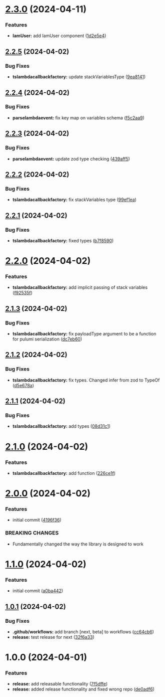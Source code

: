 # [2.3.0](https://github.com/thinairthings/air-pulumi/compare/v2.2.5...v2.3.0) (2024-04-11)


### Features

* **IamUser:** add IamUser component ([1d2e5e4](https://github.com/thinairthings/air-pulumi/commit/1d2e5e42ecfd809a296838332b055a2f51af5709))

## [2.2.5](https://github.com/thinairthings/air-pulumi/compare/v2.2.4...v2.2.5) (2024-04-02)


### Bug Fixes

* **tslambdacallbackfactory:** update stackVariablesType ([9ea8141](https://github.com/thinairthings/air-pulumi/commit/9ea8141407f0c0837b0233e516ad5a7a01216aa5))

## [2.2.4](https://github.com/thinairthings/air-pulumi/compare/v2.2.3...v2.2.4) (2024-04-02)


### Bug Fixes

* **parselambdaevent:** fix key map on variables schema ([f5c2aa9](https://github.com/thinairthings/air-pulumi/commit/f5c2aa9148cf1ab34c813ff3b7bdb9302b211914))

## [2.2.3](https://github.com/thinairthings/air-pulumi/compare/v2.2.2...v2.2.3) (2024-04-02)


### Bug Fixes

* **parselambdaevent:** update zod type checking ([439aff5](https://github.com/thinairthings/air-pulumi/commit/439aff57a0a08a3b221a456bb1e246eea9c9ed61))

## [2.2.2](https://github.com/thinairthings/air-pulumi/compare/v2.2.1...v2.2.2) (2024-04-02)


### Bug Fixes

* **tslambdacallbackfactory:** fix stackVariables type ([99ef1ea](https://github.com/thinairthings/air-pulumi/commit/99ef1ea4cca982ba917d8e67a3044c98ad120800))

## [2.2.1](https://github.com/thinairthings/air-pulumi/compare/v2.2.0...v2.2.1) (2024-04-02)


### Bug Fixes

* **tslambdacallbackfactory:** fixed types ([b7f8590](https://github.com/thinairthings/air-pulumi/commit/b7f8590e96c90f5ee0a6e26e83bfb03743981004))

# [2.2.0](https://github.com/thinairthings/air-pulumi/compare/v2.1.3...v2.2.0) (2024-04-02)


### Features

* **tslambdacallbackfactory:** add implicit passing of stack variables ([f92535f](https://github.com/thinairthings/air-pulumi/commit/f92535f8958601d731d9a10fc85c8dfa96114ac8))

## [2.1.3](https://github.com/thinairthings/air-pulumi/compare/v2.1.2...v2.1.3) (2024-04-02)


### Bug Fixes

* **tslambdacallbackfactory:** fix payloadType argument to be a function for pulumi serialization ([dc7eb60](https://github.com/thinairthings/air-pulumi/commit/dc7eb60922a51caa4ae21c88f2c61cd93c402988))

## [2.1.2](https://github.com/thinairthings/air-pulumi/compare/v2.1.1...v2.1.2) (2024-04-02)


### Bug Fixes

* **tslambdacallbackfactory:** fix types. Changed infer from zod to TypeOf ([d5e678a](https://github.com/thinairthings/air-pulumi/commit/d5e678a71155ff728e1d7b696f7fb618e228a880))

## [2.1.1](https://github.com/thinairthings/air-pulumi/compare/v2.1.0...v2.1.1) (2024-04-02)


### Bug Fixes

* **tslambdacallbackfactory:** add types ([08d31c1](https://github.com/thinairthings/air-pulumi/commit/08d31c1b1b41e097303db02928d252d99203c7da))

# [2.1.0](https://github.com/thinairthings/air-pulumi/compare/v2.0.0...v2.1.0) (2024-04-02)


### Features

* **tslambdacallbackfactory:** add function ([226ce1f](https://github.com/thinairthings/air-pulumi/commit/226ce1fa879c5639eb844f7142162255f6e9369c))

# [2.0.0](https://github.com/thinairthings/air-pulumi/compare/v1.1.0...v2.0.0) (2024-04-02)


### Features

* initial commit ([4196f36](https://github.com/thinairthings/air-pulumi/commit/4196f3635545de79a82b8fa4577164e76b4a6311))


### BREAKING CHANGES

* Fundamentally changed the way the library is designed to work

# [1.1.0](https://github.com/thinairthings/air-pulumi/compare/v1.0.1...v1.1.0) (2024-04-02)


### Features

* initial commit ([a0ba442](https://github.com/thinairthings/air-pulumi/commit/a0ba4427e8a4982f1e94df6c2e89bccc8ad08fe7))

## [1.0.1](https://github.com/thinairthings/air-pulumi/compare/v1.0.0...v1.0.1) (2024-04-02)


### Bug Fixes

* **.github/workflows:** add branch [next, beta] to workflows ([cc64cb6](https://github.com/thinairthings/air-pulumi/commit/cc64cb6823b108a07d27bc2eb508e82cff928811))
* **release:** test release for next ([32f6a33](https://github.com/thinairthings/air-pulumi/commit/32f6a330d6bd4336d572d2288178b8e9758a2670))

# 1.0.0 (2024-04-01)


### Features

* **release:** add releasable functionality ([7f5dffe](https://github.com/thinairthings/air-pulumi/commit/7f5dffe260e0b8f9c4af597ec8d6ad186afdbcce))
* **release:** added release functionality and fixed wrong repo ([de0adf6](https://github.com/thinairthings/air-pulumi/commit/de0adf6c9ba5de20b23601e6a4454dcc76607517))
